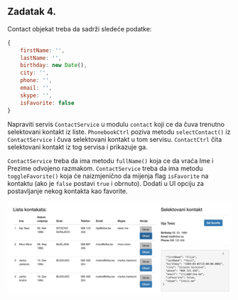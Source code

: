 ## Zadatak 4.

Contact objekat treba da sadrži sledeće podatke:

``` javascript
{
    firstName: '',
    lastName: '',
    birthday: new Date(),
    city: '',
    phone: '',
    email: '',
    skype: '',
    isFavorite: false
}
```

Napraviti servis `ContactService` u modulu `contact` koji ce da čuva trenutno selektovani kontakt iz liste.
`PhonebookCtrl` poziva metodu `selectContact()` iz `ContactService` i čuva selektovani kontakt u tom servisu. `ContactCtrl` čita selektovani kontakt iz tog servisa i prikazuje ga.

`ContactService` treba da ima metodu `fullName()` koja ce da vraća Ime i Prezime odvojeno razmakom.
`ContactService` treba da ima metodu `toggleFavorite()` koja će naizmjenično da mijenja flag `isFavorite` na kontaktu (ako je `false` postavi `true` i obrnuto). Dodati u UI opciju za postavljanje nekog kontakta kao favorite.

![Assignment screenshot](assignment-screenshot.png)
